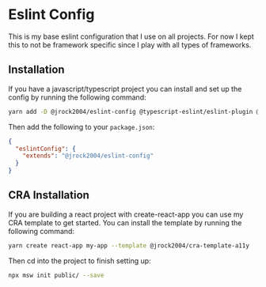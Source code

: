 # Eslint Config

This is my base eslint configuration that I use on all projects. For now I kept this to not be framework specific since I play with all types of frameworks.

## Installation

If you have a javascript/typescript project you can install and set up the config by running the following command:

```bash
yarn add -D @jrock2004/eslint-config @typescript-eslint/eslint-plugin @typescript-eslint/parser eslint eslint-config-prettier eslint-plugin-import eslint-plugin-jsx-a11y eslint-plugin-prettier prettier typescript
```

Then add the following to your `package.json`:

```json
{
  "eslintConfig": {
    "extends": "@jrock2004/eslint-config"
  }
}
```

## CRA Installation

If you are building a react project with create-react-app you can use my CRA template to get started. You can install the template by running the following command:

```bash
yarn create react-app my-app --template @jrock2004/cra-template-a11y
```

Then cd into the project to finish setting up:

```bash
npx msw init public/ --save
```
